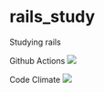 # rails_study
Studying rails 

<p>Github Actions
<a href = https://github.com/fichimura/rails_study/actions/workflows/github-actions-config.yml/badge.svg"> 
  <img src="https://github.com/fichimura/rails_study/actions/workflows/github-actions-config.yml/badge.svg"/></a>
</p>


Code Climate
<a href="https://codeclimate.com/github/fichimura/rails_study/maintainability"><img src="https://api.codeclimate.com/v1/badges/047272e9ea1812236fea/maintainability" /></a>
